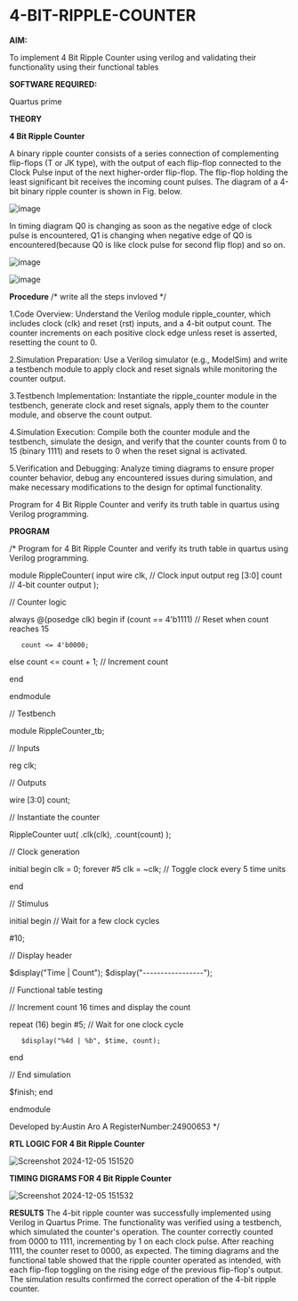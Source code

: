 # 4-BIT-RIPPLE-COUNTER

**AIM:**

To implement  4 Bit Ripple Counter using verilog and validating their functionality using their functional tables

**SOFTWARE REQUIRED:**

Quartus prime

**THEORY**

**4 Bit Ripple Counter**

A binary ripple counter consists of a series connection of complementing flip-flops (T or JK type), with the output of each flip-flop connected to the Clock Pulse input of the next higher-order flip-flop. The flip-flop holding the least significant bit receives the incoming count pulses. The diagram of a 4-bit binary ripple counter is shown in Fig. below.

![image](https://github.com/naavaneetha/4-BIT-RIPPLE-COUNTER/assets/154305477/cb4b74d4-31ab-4359-95d0-d22e67daba13)

In timing diagram Q0 is changing as soon as the negative edge of clock pulse is encountered, Q1 is changing when negative edge of Q0 is encountered(because Q0 is like clock pulse for second flip flop) and so on.

![image](https://github.com/naavaneetha/4-BIT-RIPPLE-COUNTER/assets/154305477/a573a7d6-014e-4e54-93e6-e2ac9530960b)

![image](https://github.com/naavaneetha/4-BIT-RIPPLE-COUNTER/assets/154305477/85e1958a-2fc1-49bb-9a9f-d58ccbf3663c)

**Procedure**
/* write all the steps invloved */

1.Code Overview: Understand the Verilog module ripple_counter, which includes clock (clk) and reset (rst) inputs, and a 4-bit output count. The counter increments on each positive clock edge unless reset is asserted, resetting the count to 0.

2.Simulation Preparation: Use a Verilog simulator (e.g., ModelSim) and write a testbench module to apply clock and reset signals while monitoring the counter output.

3.Testbench Implementation: Instantiate the ripple_counter module in the testbench, generate clock and reset signals, apply them to the counter module, and observe the count output.

4.Simulation Execution: Compile both the counter module and the testbench, simulate the design, and verify that the counter counts from 0 to 15 (binary 1111) and resets to 0 when the reset signal is activated.

5.Verification and Debugging: Analyze timing diagrams to ensure proper counter behavior, debug any encountered issues during simulation, and make necessary modifications to the design for optimal functionality.

Program for 4 Bit Ripple Counter and verify its truth table in quartus using Verilog programming.

**PROGRAM**

/* Program for 4 Bit Ripple Counter and verify its truth table in quartus using Verilog programming.

module RippleCounter(
   input wire clk,  // Clock input
   output reg [3:0] count // 4-bit counter output
);

// Counter logic

always @(posedge clk) begin
   if (count == 4'b1111) // Reset when count reaches 15
   
       count <= 4'b0000;
   else
       count <= count + 1; // Increment count
       
end

endmodule

// Testbench

module RippleCounter_tb;

// Inputs

reg clk;

// Outputs

wire [3:0] count;

// Instantiate the counter

RippleCounter uut(
   .clk(clk),
   .count(count)
);

// Clock generation

initial begin
   clk = 0;
   forever #5 clk = ~clk; // Toggle clock every 5 time units
   
end

// Stimulus

initial begin
   // Wait for a few clock cycles
   
   #10;
   
   // Display header
   
   $display("Time | Count");
   $display("-----------------");
   
   // Functional table testing
   
   // Increment count 16 times and display the count
   
   repeat (16) begin
       #5; // Wait for one clock cycle
       
       $display("%4d | %b", $time, count);
   end
   
   // End simulation
   
   $finish;
end

endmodule

 Developed by:Austin Aro A RegisterNumber:24900653
*/

**RTL LOGIC FOR 4 Bit Ripple Counter**

![Screenshot 2024-12-05 151520](https://github.com/user-attachments/assets/4b4a2e5e-65ad-4934-b0cf-6f0bdaf6a326)


**TIMING DIGRAMS FOR 4 Bit Ripple Counter**

![Screenshot 2024-12-05 151532](https://github.com/user-attachments/assets/b3277dd0-2b6c-435b-84ba-79d70009e412)


**RESULTS**
The 4-bit ripple counter was successfully implemented using Verilog in Quartus Prime. The functionality was verified using a testbench, which simulated the counter's operation. The counter correctly counted from 0000 to 1111, incrementing by 1 on each clock pulse. After reaching 1111, the counter reset to 0000, as expected. The timing diagrams and the functional table showed that the ripple counter operated as intended, with each flip-flop toggling on the rising edge of the previous flip-flop's output. The simulation results confirmed the correct operation of the 4-bit ripple counter.
